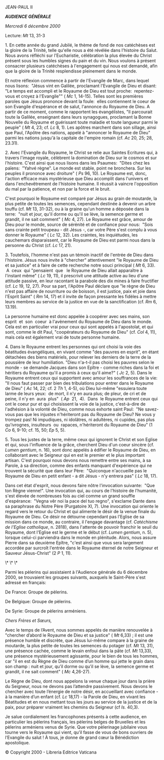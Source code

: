 JEAN-PAUL II

***AUDIENCE GÉNÉRALE***

*Mercredi 6 décembre 2000*

Lecture:
*Mt* 13, 31-3

1\. En cette année du grand Jubilé, le thème de fond de nos catéchèses est la gloire de la Trinité, telle qu'elle nous a été révélée dans l'histoire du Salut. Nous avons réfléchi sur l'Eucharistie, célébration la plus élevée du Christ présent sous les humbles signes du pain et du vin. Nous voulons à présent consacrer plusieurs catéchèses à l'engagement qui nous est demandé, afin que la gloire de la Trinité resplendisse pleinement dans le monde.

Et notre réflexion commence à partir de l'Evangile de Marc, dans lequel nous lisons:  "Jésus vint en Galilée, proclamant l'Evangile de Dieu et disant:  "Le temps est accompli et le Royaume de Dieu est tout proche:  repentez-vous et croyez à l'Evangile"" (
*Mc* 1, 14-15). Telles sont les premières paroles que Jésus prononce devant la foule:  elles contiennent le coeur de son Evangile d'espérance et de salut, l'annonce du Royaume de Dieu. A partir de ce moment, comme le rapportent les évangélistes, "Il parcourait toute la Galilée, enseignant dans leurs synagogues, proclamant la Bonne Nouvelle du Royaume et guérissant toute maladie et toute langueur parmi le peuple" (
*Mt* 4, 23; cf.
*Lc* 8, 1). Les apôtres marchent dans son sillage, ainsi que Paul, l'Apôtre des nations, appelé à "annoncer le Royaume de Dieu" parmi les nations jusqu'à la capitale de l'empire romain (cf.
*Ac* 20, 25; 28, 23.31).

2\. Avec l'Evangile du Royaume, le Christ se relie aux Saintes Ecritures qui, à travers l'image royale, célèbrent la domination de Dieu sur le cosmos et sur l'histoire. C'est ainsi que nous lisons dans les Psaumes:  "Dites chez les païens:  "Yahvé règne". Le monde est stable, point ne bronchera. Sur les peuples il prononce avec droiture" ( *Ps* 96, 10). Le Royaume est, donc, l'action efficace mais mystérieuse que Dieu accomplit dans l'univers et dans l'enchevêtrement de l'histoire humaine. Il réussit à vaincre l'opposition du mal par la patience, et non par la force et le bruit.

C'est pourquoi le Royaume est comparé par Jésus au grain de moutarde, la plus petite de toutes les semences, cependant destinée à devenir un arbre touffu (cf. *Mt* 13, 31-32), ou à la graine qu'un homme a déposée dans la terre:  "nuit et jour, qu'il dorme ou qu'il se lève, la semence germe et grandit, il ne sait comment" ( *Mc* 4, 27). Le Royaume est grâce, amour de Dieu pour le monde, source de sérénité et de confiance pour nous:  "Sois sans crainte petit troupeau - dit Jésus -, car votre Père s'est complu à vous donner le Royaume" ( *Lc* 12, 32). Les craintes, les inquiétudes, les cauchemars disparaissent, car le Royaume de Dieu est parmi nous dans la personne du Christ (cf. *Lc* 17, 21).

3\. Toutefois, l'homme n'est pas un témoin inactif de l'entrée de Dieu dans l'histoire. Jésus nous invite à "chercher" attentivement "le Royaume de Dieu et sa justice" et à faire de cette recherche notre souci principal ( *Mt* 6, 33).  A  ceux  qui "pensaient  que   le Royaume de Dieu allait apparaître à l'instant même" ( *Lc* 19, 11), il prescrivit une attitude active au lieu d'une attitude passive, en leur racontant la parabole des dix mines à faire fructifier (cf. *Lc* 19, 12, 27). Pour sa part, l'Apôtre Paul déclare que "le règne de Dieu n'est pas affaire de nourriture ou de boisson, il est justice, paix et joie dans l'Esprit Saint" ( *Rm* 14, 17) et il invite de façon pressante les fidèles à mettre leurs membres au service de la justice en vue de la sanctification (cf. *Rm* 6, 13.19).

La personne humaine est donc appelée à coopérer avec ses mains, son esprit  et  son  coeur  à l'avènement du Royaume de Dieu dans le monde. Cela est en particulier vrai pour ceux qui sont appelés à l'apostolat, et qui sont, comme le dit Paul, "coopérateurs du Royaume de Dieu" (cf. *Col* 4, 11), mais cela est également vrai de toute personne humaine.

4. Dans le Royaume entrent les personnes qui ont choisi la voie des béatitudes évangéliques, en vivant comme "des pauvres en esprit", en étant détachées des biens matériels, pour relever les derniers de la terre de la poussière de leur humiliation. "Dieu n'a-t-il pas choisi les pauvres selon le monde - se demande Jacques dans son Epître - comme riches dans la foi et héritiers du Royaume qu'il a promis à ceux qu'il aime?" ( *Jc* 2, 5). Dans le Royaume entrent ceux qui supportent avec amour les souffrances de la vie:  "Il nous faut passer par bien des tribulations pour entrer dans le Royaume de Dieu" ( *Ac* 14, 22; cf. 2 *Th* 1, 4-5), où Dieu lui-même "essuiera toute larme de leurs yeux:  de mort, il n'y en aura plus; de pleur, de cri et de peine, il n'y en  aura  plus"  ( *Ap*  21,  4).  Dans  le Royaume entrent ceux qui ont le coeur pur et qui choisissent la voie de la justice, c'est-à-dire de l'adhésion à la volonté de Dieu, comme nous exhorte saint Paul:  "Ne savez-vous pas que les injustes n'hériteront pas du Royaume de Dieu? Ne vous y trompez pas! Ni impudiques, ni idolâtres, ni adultères, ni cupides, pas plus qu'ivrognes, insulteurs  ou  rapaces, n'hériteront du Royaume de Dieu" (1 *Co* 6, 9-10; cf. 15, 50; *Ep* 5, 5).

5. Tous les justes de la terre, même ceux qui ignorent le Christ et son Eglise et qui, sous l'influence de la grâce, cherchent Dieu d'un coeur sincère (cf. *Lumen gentium*, n. 16), sont donc appelés à édifier le Royaume de Dieu, en collaborant avec le Seigneur qui en est le premier et le plus important artisan. C'est pourquoi nous devons nous remettre entre ses mains, à sa Parole, à sa direction, comme des enfants manquant d'expérience qui ne trouvent la sécurité que dans leur Père:  "Quiconque n'accueille pas le Royaume de Dieu en petit enfant - a dit Jésus - n'y entrera pas" ( *Lc* 18, 17).

Dans cet état d'esprit, nous devons faire nôtre l'invocation suivante:  "Que ton Règne vienne!". Une invocation qui, au cours de l'histoire de l'humanité, s'est élevée de nombreuses fois au ciel comme un grand souffle d'espérance:  "Vegna vêr noi la pace del tuo regno", s'exclame Dante dans sa paraphrase du Notre Père (Purgatoire XI, 7). Une invocation qui oriente le regard vers le retour du Christ et qui alimente le désir de la venue finale du Royaume de Dieu. Ce désir ne détourne cependant pas l'Eglise de sa mission dans ce monde, au contraire, il l'engage davantage (cf. *Catéchisme de l'Eglise catholique*, n. 2818), dans l'attente de pouvoir franchir le seuil du Royaume, dont l'Eglise est le germe et le début (cf. *Lumen gentium*, n. 5), lorsque celui-ci parviendra dans le monde en plénitude. Alors, nous assure Pierre dans sa deuxième Epître, "c'est ainsi que vous sera largement accordée par surcroît l'entrée dans le Royaume éternel de notre Seigneur et Sauveur Jésus-Christ" (2 *P* 1, 11).

\\* \\* \\*

Parmi les pèlerins qui assistaient à l'Audience générale du 6 décembre 2000, se trouvaient les groupes suivants, auxquels le Saint-Père s'est adressé en français:

De France: Groupe de pèlerins.

De Belgique: Groupe de pèlerins.

De Syrie: Groupe de pèlerins arméniens.

*Chers Frères et Sœurs,*

Avec le temps de l’Avent, nous sommes appelés de manière renouvelée à "chercher d’abord le Royaume de Dieu et sa justice" ( *Mt* 6,33) ; il est une présence humble et discrète, que Jésus lui-même compare à la graine de moutarde, la plus petite de toutes les semences du potager (cf. *Mt* 13, 31), une présence cachée, comme le levain enfoui dans la pâte (cf. *Mt* 13,33), une présence mystérieusement agissante, pour le bien de tous les hommes, car "il en est du Règne de Dieu comme d’un homme qui jette le grain dans son champ : nuit et jour, qu’il dorme ou qu’il se lève, la semence germe et grandit, il ne sait comment" ( *Mc* 4,26-27).

Le Règne de Dieu, dont nous appelons la venue chaque jour dans la prière du Seigneur, nous ne devons pas l’attendre passivement. Nous devons le chercher avec toute l’énergie de notre désir, en accueillant avec confiance - à la manière d’un enfant (cf. *Lc* 18,17) - la Parole de Dieu, en vivant les Béatitudes et en nous mettant tous les jours au service de la justice et de la paix, pour préparer vraiment les chemins du Seigneur (cf *Is.* 40,3).

Je salue cordialement les francophones présents à cette audience, en particulier les pèlerins français, les pèlerins belges de Bruxelles et les pèlerins arméniens venus de Syrie. Que votre pèlerinage jubilaire vous tourne vers le Royaume qui vient, qu’il fasse de vous de bons ouvriers de l’Evangile du salut ! À tous, je donne de grand cœur la Bénédiction apostolique.

© Copyright 2000 - Libreria Editrice Vaticana
